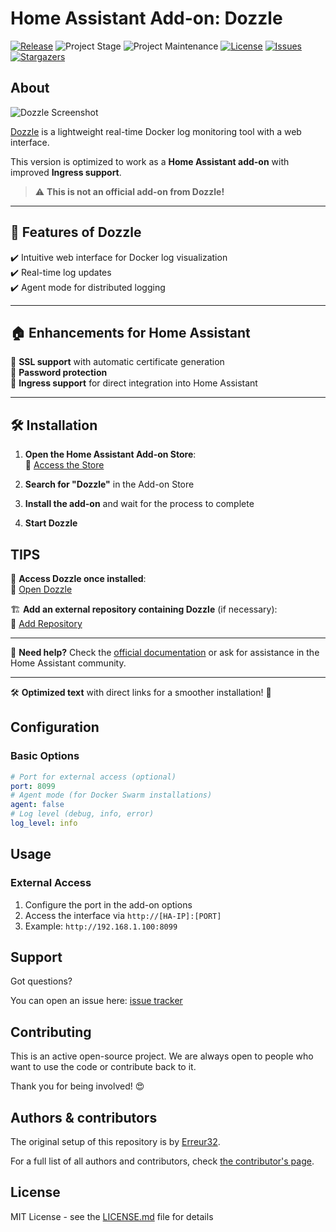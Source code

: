 # Home Assistant Add-on: Dozzle

[![Release][release-shield]][release]
![Project Stage][project-stage-shield]
![Project Maintenance][maintenance-shield]
[![License][license-shield]][license]
[![Issues][issues-shield]][issue]
[![Stargazers][stars-shield]][stars]



## About

![Dozzle Screenshot](https://github.com/user-attachments/assets/b184931c-03d4-4e8a-b716-a9b17055892d)

[Dozzle](https://github.com/amir20/dozzle) is a lightweight real-time Docker log monitoring tool with a web interface.

This version is optimized to work as a **Home Assistant add-on** with improved **Ingress support**.

>⚠️ **This is not an official add-on from Dozzle!**  

---

## 🚀 **Features of Dozzle**  

✔️ Intuitive web interface for Docker log visualization  
✔️ Real-time log updates  
✔️ Agent mode for distributed logging  

---

## 🏠 **Enhancements for Home Assistant**  

🔐 **SSL support** with automatic certificate generation  
🔑 **Password protection**  
🔗 **Ingress support** for direct integration into Home Assistant  

---

## 🛠 **Installation**  

1. **Open the Home Assistant Add-on Store**:  
   📌 [Access the Store](https://my.home-assistant.io/redirect/supervisor_store/)  

2. **Search for "Dozzle"** in the Add-on Store  
3. **Install the add-on** and wait for the process to complete  
4. **Start Dozzle**  

## TIPS

  🔗 **Access Dozzle once installed**:  
      📌 [Open Dozzle](https://my.home-assistant.io/redirect/supervisor_addon/?addon=dozzle)  

  🏗 **Add an external repository containing Dozzle** (if necessary):  
      📌 [Add Repository](https://my.home-assistant.io/redirect/supervisor_addon_store/?repository_url=https://github.com/Erreur32/homeassistant-dozzle-addon)  

---

💬 **Need help?** Check the [official documentation](https://github.com/amir20/dozzle) or ask for assistance in the Home Assistant community.

---

🛠 **Optimized text** with direct links for a smoother installation! 🚀



## Configuration

### Basic Options

```yaml
# Port for external access (optional)
port: 8099
# Agent mode (for Docker Swarm installations)
agent: false
# Log level (debug, info, error)
log_level: info

```

## Usage

### External Access

1. Configure the port in the add-on options
2. Access the interface via `http://[HA-IP]:[PORT]`
3. Example: `http://192.168.1.100:8099`

## Support

Got questions?

You can open an issue here: [issue tracker][issue]

## Contributing

This is an active open-source project. We are always open to people who want to use
the code or contribute back to it.

Thank you for being involved! :heart_eyes:

## Authors & contributors

The original setup of this repository is by [Erreur32][erreur32].

For a full list of all authors and contributors,
check [the contributor's page][contributors].

## License

MIT License - see the [LICENSE.md][license] file for details

[contributors]: https://github.com/Erreur32/homeassistant-dozzle-addon/graphs/contributors
[erreur32]: https://github.com/Erreur32
[issue]: https://github.com/Erreur32/homeassistant-dozzle-addon/issues
[license]: https://github.com/Erreur32/homeassistant-dozzle-addon/blob/main/LICENSE.md
[maintenance-shield]: https://img.shields.io/maintenance/yes/2024.svg
[project-stage-shield]: https://img.shields.io/badge/project%20stage-stable-green.svg
[release-shield]: https://img.shields.io/badge/version-v0.1.51-blue.svg
[release]: https://github.com/Erreur32/homeassistant-dozzle-addon/releases/tag/v0.1.51
[license-shield]: https://img.shields.io/badge/license-MIT-blue.svg
[issues-shield]: https://img.shields.io/github/issues/Erreur32/homeassistant-dozzle-addon.svg
[stars-shield]: https://img.shields.io/github/stars/Erreur32/homeassistant-dozzle-addon.svg
[stars]: https://github.com/Erreur32/homeassistant-dozzle-addon/stargazers
